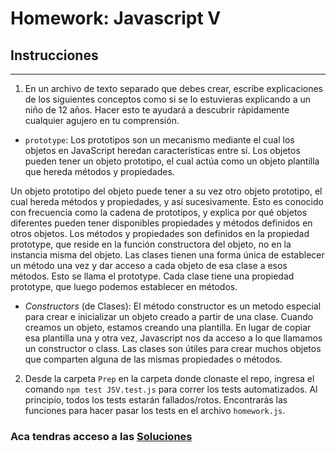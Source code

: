 # Homework: Javascript V

## Instrucciones
---
1. En un archivo de texto separado que debes crear, escribe explicaciones de los siguientes conceptos como si se lo estuvieras explicando a un niño de 12 años. Hacer esto te ayudará a descubrir rápidamente cualquier agujero en tu comprensión.

* `prototype`: Los prototipos son un mecanismo mediante el cual los objetos en JavaScript heredan características entre sí.
Los objetos pueden tener un objeto prototipo, el cual actúa como un objeto plantilla que hereda métodos y propiedades.

Un objeto prototipo del objeto puede tener a su vez otro objeto prototipo, el cual hereda métodos y propiedades, y así sucesivamente. Esto es conocido con frecuencia como la cadena de prototipos, y explica por qué objetos diferentes pueden tener disponibles propiedades y métodos definidos en otros objetos.
Los métodos y propiedades son definidos en la propiedad prototype, que reside en la función constructora del objeto, no en la instancia misma del objeto.
Las clases tienen una forma única de establecer un método una vez y dar acceso a cada objeto de esa clase a esos métodos. Esto se llama el prototype. Cada clase tiene una propiedad prototype, que luego podemos establecer en métodos.

* _Constructors_ (de Clases): El método constructor es un metodo especial para crear e inicializar un objeto creado a partir de una clase. Cuando creamos un objeto, estamos creando una plantilla. En lugar de copiar esa plantilla una y otra vez, Javascript nos da acceso a lo que llamamos un constructor o class. 
Las clases son útiles para crear muchos objetos que comparten alguna de las mismas propiedades o métodos. 

2. Desde la carpeta `Prep` en la carpeta donde clonaste el repo, ingresa el comando `npm test JSV.test.js` para correr los tests automatizados. Al principio, todos los tests estarán fallados/rotos. Encontrarás las funciones para hacer pasar los tests en el archivo `homework.js`.

### Aca tendras acceso a las [Soluciones](https://github.com/atralice/Curso.Prep.Henry/blob/solution/06-JS-V/homework/homework.js)